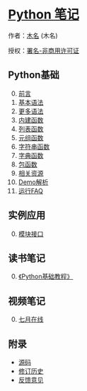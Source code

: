 # [Python 笔记]()

作者：[木名](https://github.com/mumingv) (木名)

授权：<a rel="license" href="http://creativecommons.org/licenses/by-nc/4.0/">署名-非商用许可证</a>

## Python基础

0. [前言](#README)
0. [基本语法](#docs/basic_syntax)
0. [更多语法](#docs/basic_syntax2)
0. [内建函数](#docs/function_builtin)
0. [列表函数](#docs/function_list)
0. [元组函数](#docs/function_tuple)
0. [字符串函数](#docs/function_string)
0. [字典函数](#docs/function_dict)
0. [包函数](#docs/basic_pkg)
0. [相关资源](#docs/basic_resource)
0. [Demo解析](#docs/basic_demo)
0. [运行FAQ](#docs/basic_run_faq)


## 实例应用

0. [模块接口](#docs/sample_interface)


## 读书笔记

0. [《Python基础教程》](#docs/book_begin)


## 视频笔记

0. [七月在线](#docs/video_julyedu)



## 附录 

- [源码](https://github.com/mumingv/gitreposity)
- [修订历史](https://github.com/mumingv/gitreposity/commits/master)
- [反馈意见](https://github.com/mumingv/gitreposity/issues)

